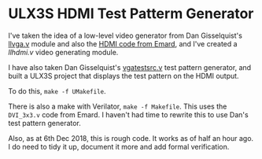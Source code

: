 # ULX3S HDMI Test Patterm Generator

I've taken the idea of a low-level video generator from Dan Gisselquist's
[llvga.v](https://github.com/ZipCPU/vgasim/blob/master/rtl/llvga.v) module
and also the
[HDMI code from Emard](https://github.com/DoctorWkt/Verilog_tic-tac-toe/tree/master/HDMI), and I've created a _llhdmi.v_ video generating module.

I have also taken Dan Gisselquist's
[vgatestsrc.v](https://github.com/ZipCPU/vgasim/blob/master/rtl/vgatestsrc.v)
test pattern generator, and built a ULX3S project that displays the test
pattern on the HDMI output.

To do this, ```make -f UMakefile```.

There is also a make with Verilator, ```make -f Makefile```. This uses the
```DVI_3x3.v``` code from Emard. I haven't had time to rewrite this to use
Dan's test pattern generator.

Also, as at 6th Dec 2018, this is rough code. It works as of half an hour
ago. I do need to tidy it up, document it more and add formal verification.
